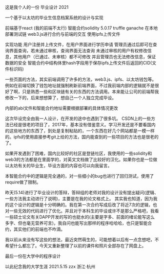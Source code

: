 这是我个人的一份   毕业设计  2021

一个基于以太坊的毕业生信息档案系统的设计与实现

前端基于react (我的前端不太行)
智能合约solidity 5.0.17
truffle ganache 在本地部署测试链
web3.js进行合约与前端的交互
使用ipfs上传文件

实现功能
用户注册并上传文件，在用户界面进行学历申请
管理员通过后即可在查询界面查询，若未通过审核，查询界面无法查询
未通过审核的用户有权修改信息，其他用户（已通过、未审核）都不可修改
并且管理员也无法修改信息，保证数据的安全
智能合约中结构体里hash字段用于保存ipfs上传文件后返回的CID(文件标识码)

一些页面的方法，其实前端调用了许多的方法，web3.js、ipfs、以太坊钱包等。
例如在前端切换了钱包地址就强制刷新前端界面，不过我前端内部的逻辑就不是很好了啊，只是熟悉一些和区块链有关的东西的方法调用。本来能让公司的前端帮我修改一下的，后来想想算了，想自己一个人独立完成毕设。

内部的abi文件和智能合约地址需要根据部署的具体情况更改

这次毕设完全由我一人设计，在开发的途中也遇到了很多坑。
CSDN上的一些方法已经是很老的项目了，2017年，基本没有借鉴意义。学习开发还是不要看国内的这些地方的东西了，到处是复制粘贴的，一个东西在好几个网站都是一模一样的。ipfs的使用直接参考git上给的方法，国内能查到的一些项目的方法也是很老的了。

如果开发遇到了困难，国内比较好的社区是登链社区，我使用的一些solidity和web3的方法都是在里面学的，对英文文档做了比较好的汉化。如果你也是一位做以太坊有关的毕业生，毕设方面的内容也可以向我留言。

本智能合约中的逻辑是完全通的，对一些细小的bug也进行了回归测试，使用了require做了限制。

昨天(5.14)进行了毕业设计的答辩，答辩组的老师对我的设计没有提出疑问(逻辑、一些方法我主动进行了说明)，主要是在我的论文格式上。
其实我也知道，因为我的这个设计的逻辑是十分明确的。我在第一次合约写成后改了将近7次的逻辑，也对一些无效的代码进行了优化。并且对于本科生的毕设或许不是那么严格吧，我看一些硕士论文有关DAPP开发的写的也挺水的(主要是字多、前面的绪论能写这么多字、但也毫无营养可言)，我自问也能写出那样的程序哈哈哈，也只是智能合约，其实他们的前端也不咋滴。

我以前从来没有写这些的想法，最近突然萌生的，可能想着以后有一点念想吧，不希望什么都忘了。今天又重新整理了以前的课件和照片全部存在了网盘上。

最后一份在大学中的程序设计

以此纪念我的大学生涯
2021.5.15 zzx 浙江·杭州